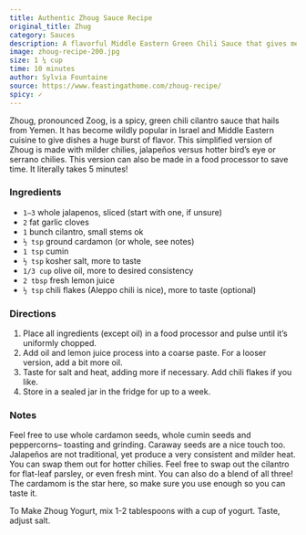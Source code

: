 ```yaml
---
title: Authentic Zhoug Sauce Recipe
original_title: Zhug
category: Sauces
description: A flavorful Middle Eastern Green Chili Sauce that gives meals a burst of flavor. This version is simple and easy without compromising flavor.
image: zhoug-recipe-200.jpg
size: 1 ¼ cup
time: 10 minutes
author: Sylvia Fountaine
source: https://www.feastingathome.com/zhoug-recipe/
spicy: ✓
---
```


Zhoug, pronounced Zoog, is a spicy, green chili cilantro sauce that hails from Yemen. It has become wildly popular in Israel and Middle Eastern cuisine to give dishes a huge burst of flavor. This simplified version of Zhoug is made with milder chilies, jalapeños versus hotter bird’s eye or serrano chilies. This version can also be made in a food processor to save time. It literally takes 5 minutes!

### Ingredients

* `1–3` whole jalapenos, sliced (start with one, if unsure)
* `2` fat garlic cloves
* `1` bunch cilantro, small stems ok
* `½ tsp` ground cardamon (or whole, see notes)
* `1 tsp` cumin
* `½ tsp` kosher salt, more to taste
* `1/3 cup` olive oil, more to desired consistency
* `2 tbsp` fresh lemon juice
* `½ tsp` chili flakes (Aleppo chili is nice), more to taste (optional)

### Directions

1. Place all ingredients (except oil) in a food processor and pulse until it’s uniformly chopped.
2. Add oil and lemon juice process into a coarse paste. For a looser version, add a bit more oil.
3. Taste for salt and heat, adding more if necessary. Add chili flakes if you like.
4. Store in a sealed jar in the fridge for up to a week.

### Notes

Feel free to use whole cardamon seeds, whole cumin seeds and peppercorns– toasting and grinding. Caraway seeds are a nice touch too. Jalapeños are not traditional, yet produce a very consistent and milder heat. You can swap them out for hotter chilies. Feel free to swap out the cilantro for flat-leaf parsley, or even fresh mint. You can also do a blend of all three! The cardamom is the star here, so make sure you use enough so you can taste it.

To Make Zhoug Yogurt, mix 1-2 tablespoons with a cup of yogurt. Taste, adjust salt.